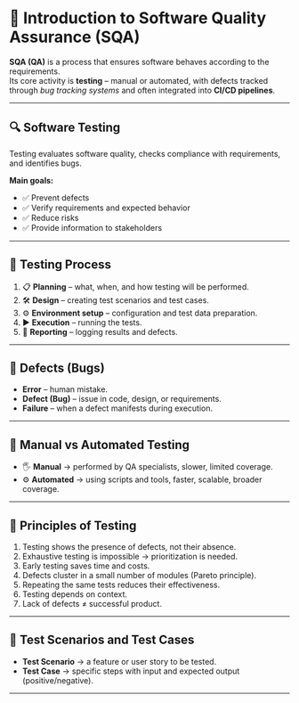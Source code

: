 # 🧪 Introduction to Software Quality Assurance (SQA)

**SQA (QA)** is a process that ensures software behaves according to the requirements.  
Its core activity is **testing** – manual or automated, with defects tracked through *bug tracking systems* and often integrated into **CI/CD pipelines**.  

---

## 🔍 Software Testing
Testing evaluates software quality, checks compliance with requirements, and identifies bugs.  

**Main goals:**
- ✅ Prevent defects  
- ✅ Verify requirements and expected behavior  
- ✅ Reduce risks  
- ✅ Provide information to stakeholders  

---

## 🔄 Testing Process
1. 📋 **Planning** – what, when, and how testing will be performed.  
2. 🛠 **Design** – creating test scenarios and test cases.  
3. ⚙️ **Environment setup** – configuration and test data preparation.  
4. ▶️ **Execution** – running the tests.  
5. 📑 **Reporting** – logging results and defects.  

---

## 🐞 Defects (Bugs)
- **Error** – human mistake.  
- **Defect (Bug)** – issue in code, design, or requirements.  
- **Failure** – when a defect manifests during execution.  

---

## 🤖 Manual vs Automated Testing
- 🖐 **Manual** → performed by QA specialists, slower, limited coverage.  
- ⚙️ **Automated** → using scripts and tools, faster, scalable, broader coverage.  

---

## 📜 Principles of Testing
1. Testing shows the presence of defects, not their absence.  
2. Exhaustive testing is impossible → prioritization is needed.  
3. Early testing saves time and costs.  
4. Defects cluster in a small number of modules (Pareto principle).  
5. Repeating the same tests reduces their effectiveness.  
6. Testing depends on context.  
7. Lack of defects ≠ successful product.  

---

## 🧩 Test Scenarios and Test Cases
- **Test Scenario** → a feature or user story to be tested.  
- **Test Case** → specific steps with input and expected output (positive/negative).  

---
